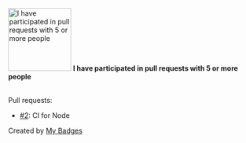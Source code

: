 <img src="https://github.com/my-badges/my-badges/blob/master/src/all-badges/pr-collaboration/pr-collaboration-5.png?raw=true" alt="I have participated in pull requests with 5 or more people" title="I have participated in pull requests with 5 or more people" width="128">
<strong>I have participated in pull requests with 5 or more people</strong>
<br><br>

Pull requests:

- <a href="https://github.com/nlsschim/github-actions-for-ci/pull/2">#2</a>: CI for Node


Created by <a href="https://github.com/my-badges/my-badges">My Badges</a>